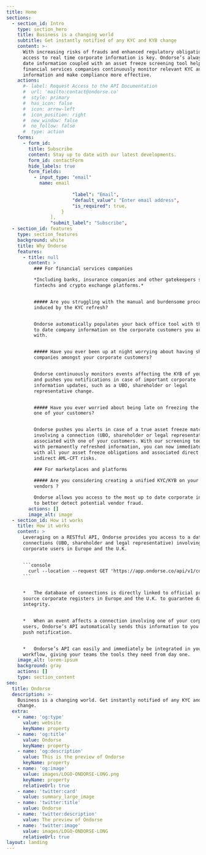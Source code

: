 ```yaml
---
title: Home
sections:
  - section_id: Intro
    type: section_hero
    title: Business is a changing world
    subtitle: Get instantly notified of any KYC and KYB change
    content: >-
      With increasing risks of frauds and enhanced regulatory obligations,
      access to real time corporate information is key. Ondorse’s always up to
      date information coupled with an asset freeze screening tool helps
      financial services companies continuously monitor relevant KYC and KYB
      information and make compliance more effective.
    actions:
      #- label: Request Access to the API Documentation
      #  url: 'mailto:contact@ondorse.co'
      #  style: primary
      #  has_icon: false
      #  icon: arrow-left
      #  icon_position: right
      #  new_window: false
      #  no_follow: false
      #  type: action
    forms:
      - form_id: 
        title: Subscribe
        content: Stay up to date with our latest developments.
        form_id: contactForm
        hide_labels: true
        form_fields:
          - input_type: "email"
            name: email
            
                        "label": "Email",
                        "default_value": "Enter email address",
                        "is_required": true,
                    }
                ],
                "submit_label": "Subscribe",
  - section_id: features
    type: section_features
    background: white
    title: Why Ondorse
    features:
      - title: null
        content: >
          ### For financial services companies

          *Including banks, insurance companies and other gatekeepers such as
          fintechs and crypto exchange platforms.*


          ##### Are you struggling with the manual and burdensome processes
          induced by the KYC refresh?


          Ondorse automatically populates your back office tool with the most up
          to date company information on the corporate customers you are engaged
          with.


          ##### Have you ever been up at night worrying about having shell
          companies amongst your corporate customers?


          Ondorse continuously monitors events affecting the KYB of your users
          and pushes you notifications in case of important corporate
          information updates, such as a UBO, shareholder or legal
          representative change.


          ##### Have you ever worried about being late on freezing the assets of
          one of your customers?


          Ondorse pushes you alerts in case of a true asset freeze match
          involving a connection (UBO, shareholder or legal representative)
          associated with one of your customers. With our screening tool fed
          with permanently refreshed information, you can now immediately comply
          with all your asset freeze obligations and associated direct and
          indirect AML-CFT risks.

          ### For marketplaces and platforms
          
          ##### Are you considering creating a unified KYC/KYB on your SME
          vendors ?

          Ondorse allows you access to the most up to date corporate information
          to better detect potential vendor fraud.
        actions: []
        image_alt: image
  - section_id: How it works
    title: How it works
    content: >
      Leveraging on a RESTful API, Ondorse provides you access to a database of
      connections (UBO, shareholder and legal representative) involving your
      corporate users in Europe and the U.K.


      ```console
        curl --location --request GET 'https://app.ondorse.co/api/v1/companies/:companyId'
      ```


      *   The database of connections is directly linked to official primary
      source corporate registers in Europe and the U.K. to guarantee data
      integrity.


      *   When an event affects a connection involving one of your corporate
      users, Ondorse’s API automatically sends this information to you via a
      push notification.


      *   Ondorse’s API can easily and immediately be integrated in your
      workflow, giving your teams the tools they need from day one.
    image_alt: lorem-ipsum
    background: gray
    actions: []
    type: section_content
seo:
  title: Ondorse
  description: >-
    Business is a changing world. Get instantly notified of any KYC and KYB
    change.
  extra:
    - name: 'og:type'
      value: website
      keyName: property
    - name: 'og:title'
      value: Ondorse
      keyName: property
    - name: 'og:description'
      value: This is the preview of Ondorse
      keyName: property
    - name: 'og:image'
      value: images/LOGO-ONDORSE-LONG.png
      keyName: property
      relativeUrl: true
    - name: 'twitter:card'
      value: summary_large_image
    - name: 'twitter:title'
      value: Ondorse
    - name: 'twitter:description'
      value: The preview of Ondorse
    - name: 'twitter:image'
      value: images/LOGO-ONDORSE-LONG
      relativeUrl: true
layout: landing
---
```

